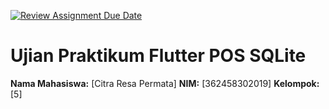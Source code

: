 [![Review Assignment Due Date](https://classroom.github.com/assets/deadline-readme-button-22041afd0340ce965d47ae6ef1cefeee28c7c493a6346c4f15d667ab976d596c.svg)](https://classroom.github.com/a/58YCLsqW)

# Ujian Praktikum Flutter POS SQLite

**Nama Mahasiswa:** [Citra Resa Permata]
**NIM:** [362458302019]
**Kelompok:** [5]
